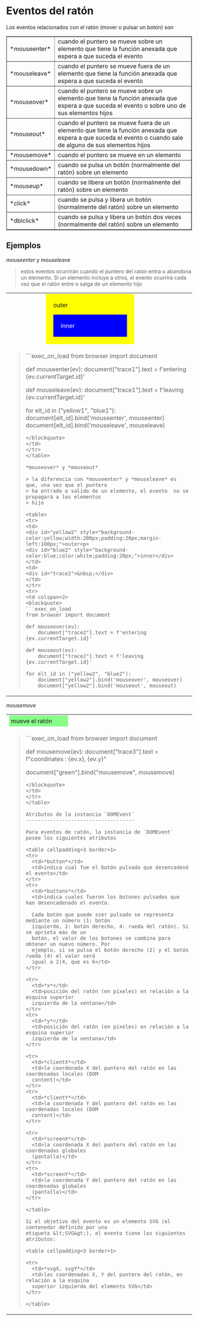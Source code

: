 Eventos del ratón
============

<script type="text/python">
from browser import document, alert
</script>

Los eventos relacionados con el ratón (mover o pulsar un  botón) son

<table cellpadding=3 border=1>
<tr>
<td>*mouseenter*</td>
<td>cuando el puntero se mueve sobre un elemento que tiene la función anexada
que espera a que suceda el evento</td>
</tr>
<tr><td>*mouseleave*</td><td>cuando el puntero se mueve fuera de un elemento
que tiene la función anexada que espera a que suceda el evento</td></tr>

<tr><td>*mouseover*</td><td>cuando el puntero se mueve sobre un elemento que
tiene la función anexada que espera a que suceda el evento o sobre uno de sus
elementos hijos</td></tr>
<tr><td>*mouseout*</td><td>cuando el puntero se mueve fuera de un elemento que 
tiene la función anexada que espera a que suceda el evento o cuando sale de 
alguno de sus elementos hijos</td></tr>

<tr><td>*mousemove*</td><td>cuando el puntero se mueve en un elemento</td></tr>

<tr><td>*mousedown*</td><td>cuando se pulsa un botón (normalmente del ratón) 
sobre un elemento</td></tr>
<tr><td>*mouseup*</td><td>cuando se libera un botón (normalmente del ratón) 
sobre un elemento</td></tr>

<tr><td>*click*</td><td>cuando se pulsa y libera un botón (normalmente del 
ratón) sobre un elemento</td></tr>
<tr><td>*dblclick*</td><td>cuando se pulsa y libera un botón dos veces 
(normalmente del ratón) sobre un elemento</td></tr>

</table>

Ejemplos
--------

*mouseenter* y *mouseleave*

> estos eventos ocurrirán cuando el puntero del ratón entra o abandona un 
> elemento. Si un elemento incluye a otros, el evento ocurrirá cada vez que el 
> ratón entre o salga de un elemento hijo

<table>
<tr>
<td>
<div id="yellow1" style="background-color:yellow;width:200px;padding:20px;margin-left:100px;">outer<p>
<div id="blue1" style="background-color:blue;color:white;padding:20px;">inner</div>
</td>
<td><div id="trace1">&nbsp;</div></td>
</tr>
<tr>
<td colspan=2>
<blockquote>
```exec_on_load
from browser import document

def mouseenter(ev):
    document["trace1"].text = f'entering {ev.currentTarget.id}'

def mouseleave(ev):
    document["trace1"].text = f'leaving {ev.currentTarget.id}'

for elt_id in ("yellow1", "blue1"):
    document[elt_id].bind('mouseenter', mouseenter)
    document[elt_id].bind('mouseleave', mouseleave)
```
</blockquote>
</td>
</tr>
</table>

*mouseover* y *mouseout*

> la diferencia con *mouseenter* y *mouseleave* es que, una vez que el puntero 
> ha entrado o salido de un elemento, el evento  no se propagará a los elementos
> hijo

<table>
<tr>
<td>
<div id="yellow2" style="background-color:yellow;width:200px;padding:20px;margin-left:100px;">outer<p>
<div id="blue2" style="background-color:blue;color:white;padding:20px;">inner</div>
</td>
<td>
<div id="trace2">&nbsp;</div>
</td>
</tr>
<tr>
<td colspan=2>
<blockquote>
```exec_on_load
from browser import document

def mouseover(ev):
    document["trace2"].text = f'entering {ev.currentTarget.id}'

def mouseout(ev):
    document["trace2"].text = f'leaving {ev.currentTarget.id}'

for elt_id in ("yellow2", "blue2"):
    document["yellow2"].bind('mouseover', mouseover)
    document["yellow2"].bind('mouseout', mouseout)
```
</blockquote>
</td>
</tr>
</table>

*mousemove*

<table>
<tr><td>
<div id="green" style="padding:5px;background-color:#8F8;width:150px;">mueve el 
ratón</div>
</td>
<td><div id="trace3">&nbsp;</div></td>
</tr>
<tr>
<td colspan=2>
<blockquote>
```exec_on_load
from browser import document

def mousemove(ev):
    document["trace3"].text = f"coordinates : {ev.x}, {ev.y}"

document["green"].bind("mousemove", mousemove)
```
</blockquote>
</td>
</tr>
</table>

Atributos de la instancia `DOMEvent`
------------------------------------

Para eventos de ratón, la instancia de `DOMEvent` posee los siguientes atributos

<table cellpadding=3 border=1>
<tr>
  <td>*button*</td>
  <td>indica cual fue el botón pulsado que desencadenó el evento</td>
</tr>
<tr>
  <td>*buttons*</td>
  <td>indica cuales fueron los botones pulsados que han desencadenado el evento.

  Cada botón que puede sser pulsado se representa mediante un número (1: botón 
  izquierdo, 2: botón derecho, 4: rueda del ratón). Si se aprieta más de un 
  botón, el valor de los botones se combina para obtener un nuevo número. Por 
  ejemplo, si se pulsa el botón derecho (2) y el botón rueda (4) el valor será 
  igual a 2|4, que es 6</td>
</tr>

<tr>
  <td>*x*</td>
  <td>posición del ratón (en píxeles) en relación a la esquina superior 
  izquierda de la ventana</td>
</tr>
<tr>
  <td>*y*</td>
  <td>posición del ratón (en píxeles) en relación a la esquina superior 
  izquierda de la ventana</td>
</tr>

<tr>
  <td>*clientX*</td>
  <td>la coordenada X del puntero del ratón en las coordenadas locales (DOM 
  content)</td>
</tr>
<tr>
  <td>*clientY*</td>
  <td>la coordenada Y del puntero del ratón en las coordenadas locales (DOM 
  content)</td>
</tr>

<tr>
  <td>*screenX*</td>
  <td>la coordenada X del puntero del ratón en las coordenadas globales 
  (pantalla)</td>
</tr>
<tr>
  <td>*screenY*</td>
  <td>la coordenada Y del puntero del ratón en las coordenadas globales 
  (pantalla)</td>
</tr>

</table>

Si el objetivo del evento es un elemento SVG (el contenedor definido por una 
etiqueta &lt;SVG&gt;), el evento tiene los siguientes atributos:

<table cellpadding=3 border=1>

<tr>
  <td>*svgX, svgY*</td>
  <td>las coordenadas X, Y del puntero del ratón, en relación a la esquina
  superior izquierda del elemento SVG</td>
</tr>

</table>
